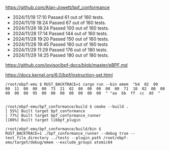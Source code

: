 
https://github.com/Alan-Jowett/bpf_conformance

- 2024/11/19 17:10
    Passed 61 out of 160 tests.
- 2024/11/19 18:24
    Passed 67 out of 160 tests.
- 2024/11/26 18:24
    Passed 100 out of 160 tests.
- 2024/11/28 17:14
    Passed 144 out of 160 tests.
- 2024/11/28 19:20
    Passed 150 out of 160 tests.    
- 2024/11/28 19:45
    Passed 160 out of 160 tests
- 2024/11/29 11:29
    Passed 176 out of 180 tests.
- 2024/11/29 14:25
    Passed 180 out of 180 tests.

https://github.com/iovisor/bpf-docs/blob/master/eBPF.md


https://docs.kernel.org/6.0/bpf/instruction-set.html

```
/root/ebpf-emu $ RUST_BACKTRACE=1 cargo run --bin emem  "b4  02  00  00  11  00  00  00  73  21  02  00  00  00  00  00  71  10  02  00  00  00  00  00  95  00  00  00  00  00  00  00  " "aa  bb  ff  cc  dd  "


/root/ebpf-emu/bpf_conformance/build $ cmake --build .
[ 55%] Built target bpf_conformance
[ 77%] Built target bpf_conformance_runner
[100%] Built target libbpf_plugin

/root/ebpf-emu/bpf_conformance/build/bin $
RUST_BACKTRACE=1 ./bpf_conformance_runner --debug true --test_file_directory ../tests --plugin_path /root/ebpf-emu/target/debug/emem --exclude_groups atomic64 



```
